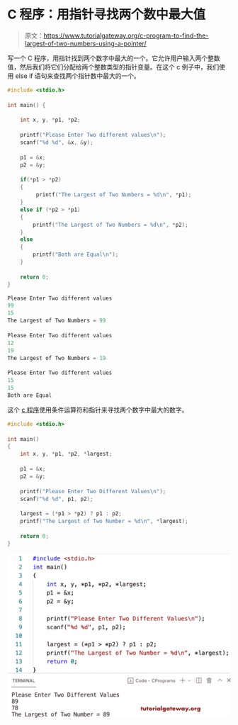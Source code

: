 # C 程序：用指针寻找两个数中最大值

> 原文：<https://www.tutorialgateway.org/c-program-to-find-the-largest-of-two-numbers-using-a-pointer/>

写一个 C 程序，用指针找到两个数字中最大的一个。它允许用户输入两个整数值，然后我们将它们分配给两个整数类型的指针变量。在这个 c 例子中，我们使用 else if 语句来查找两个指针数中最大的一个。

```c
#include <stdio.h>     

int main() {  

    int x, y, *p1, *p2;  

    printf("Please Enter Two different values\n");  
    scanf("%d %d", &x, &y);  

    p1 = &x;
    p2 = &y;

    if(*p1 > *p2) 
	{
         printf("The Largest of Two Numbers = %d\n", *p1);  
    } 
	else if (*p2 > *p1)
	{ 
        printf("The Largest of Two Numbers = %d\n", *p2); 
    } 
	else 
	{
		printf("Both are Equal\n");
    }

    return 0;  
} 

```

```c
Please Enter Two different values
99
15
The Largest of Two Numbers = 99

Please Enter Two different values
12
19
The Largest of Two Numbers = 19

Please Enter Two different values
15
15
Both are Equal
```

这个 [c 程序](https://www.tutorialgateway.org/c-programming-examples/)使用条件运算符和指针来寻找两个数字中最大的数字。

```c
#include <stdio.h>  

int main() 
{  
    int x, y, *p1, *p2, *largest;

    p1 = &x;
    p2 = &y;

    printf("Please Enter Two Different Values\n");  
    scanf("%d %d", p1, p2);  

    largest = (*p1 > *p2) ? p1 : p2;
    printf("The Largest of Two Number = %d\n", *largest);

    return 0;  
} 

```

![C Program to Find the Largest of Two Numbers using a Pointer 2](img/69f81fa89efcbc5f26928ecad6436270.png)
